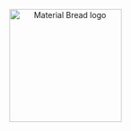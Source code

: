 <p align="center">
  <img width="200" src="http://material-bread.org/logo-shadow.svg" alt="Material Bread logo">
</p>
